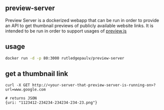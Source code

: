 ## preview-server

Preview Server is a dockerized webapp that can be run in order to provide an API to get thumbnail previews
of publicly available website links. It is intended to be run in order to support usages of
[preview.js](https://github.com/rutledgepaulv/preview.js)


## usage
```bash
docker run -d -p 80:3000 rutledgepaulv/preview-server
```


## get a thumbnail link
```
curl -X GET http://<your-server-that-preview-server-is-running-on>?url=www.google.com

# returns JSON
{uri: "1123412-234234-234234-234-23.png"}
```

